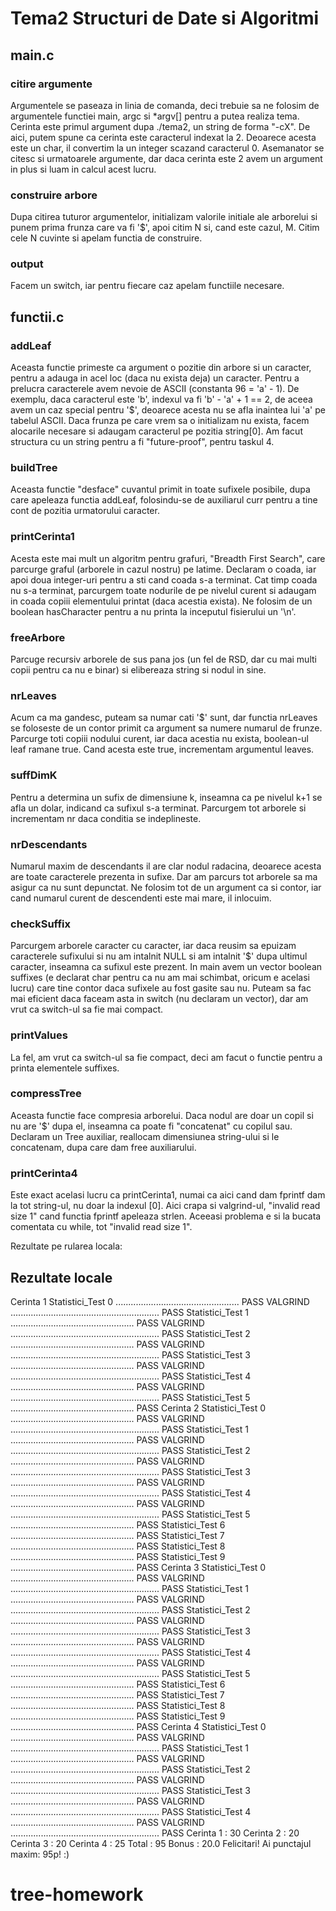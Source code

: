 # Tema2 Structuri de Date si Algoritmi

## main.c

### citire argumente
Argumentele se paseaza in linia de comanda, deci trebuie sa ne folosim de argumentele functiei main, argc si *argv[] pentru a putea realiza tema. Cerinta este primul argument dupa ./tema2, un string de forma "-cX". De aici, putem spune ca cerinta este caracterul indexat la 2. Deoarece acesta este un char, il convertim la un integer scazand caracterul 0. Asemanator se citesc si urmatoarele argumente, dar daca cerinta este 2 avem un argument in plus si luam in calcul acest lucru.

### construire arbore
Dupa citirea tuturor argumentelor, initializam valorile initiale ale arborelui si punem prima frunza care va fi '$', apoi citim N si, cand este cazul, M. Citim cele N cuvinte si apelam functia de construire.

### output
Facem un switch, iar pentru fiecare caz apelam functiile necesare.

## functii.c

### addLeaf
Aceasta functie primeste ca argument o pozitie din arbore si un caracter, pentru a adauga in acel loc (daca nu exista deja) un caracter. Pentru a prelucra caracterele avem nevoie de ASCII (constanta 96 = 'a' - 1). De exemplu, daca caracterul este 'b', indexul va fi 'b' - 'a' + 1 == 2, de aceea avem un caz special pentru '$', deoarece acesta nu se afla inaintea lui 'a' pe tabelul ASCII. Daca frunza pe care vrem sa o initializam nu exista, facem alocarile necesare si adaugam caracterul pe pozitia string[0]. Am facut structura cu un string pentru a fi "future-proof", pentru taskul 4.

### buildTree
Aceasta functie "desface" cuvantul primit in toate sufixele posibile, dupa care apeleaza functia addLeaf, folosindu-se de auxiliarul curr pentru a tine cont de pozitia urmatorului caracter.

### printCerinta1
Acesta este mai mult un algoritm pentru grafuri, "Breadth First Search", care parcurge graful (arborele in cazul nostru) pe latime. Declaram o coada, iar apoi doua integer-uri pentru a sti cand coada s-a terminat. Cat timp coada nu s-a terminat, parcurgem toate nodurile de pe nivelul curent si adaugam in coada copiii elementului printat (daca acestia exista). Ne folosim de un boolean hasCharacter pentru a nu printa la inceputul fisierului un '\n'.

### freeArbore
Parcuge recursiv arborele de sus pana jos (un fel de RSD, dar cu mai multi copii pentru ca nu e binar) si elibereaza string si nodul in sine.

### nrLeaves
Acum ca ma gandesc, puteam sa numar cati '$' sunt, dar functia nrLeaves se foloseste de un contor primit ca argument sa numere numarul de frunze. Parcurge toti copiii nodului curent, iar daca acestia nu exista, boolean-ul leaf ramane true. Cand acesta este true, incrementam argumentul leaves.

### suffDimK
Pentru a determina un sufix de dimensiune k, inseamna ca pe nivelul k+1 se afla un dolar, indicand ca sufixul s-a terminat. Parcurgem tot arborele si incrementam nr daca conditia se indeplineste.

### nrDescendants
Numarul maxim de descendants il are clar nodul radacina, deoarece acesta are toate caracterele prezenta in sufixe. Dar am parcurs tot arborele sa ma asigur ca nu sunt depunctat. Ne folosim tot de un argument ca si contor, iar cand numarul curent de descendenti este mai mare, il inlocuim.

### checkSuffix
Parcurgem arborele caracter cu caracter, iar daca reusim sa epuizam caracterele sufixului si nu am intalnit NULL si am intalnit '$' dupa ultimul caracter, inseamna ca sufixul este prezent. In main avem un vector boolean suffixes (e declarat char pentru ca nu am mai schimbat, oricum e acelasi lucru) care tine contor daca sufixele au fost gasite sau nu. Puteam sa fac mai eficient daca faceam asta in switch (nu declaram un vector), dar am vrut ca switch-ul sa fie mai compact.

### printValues
La fel, am vrut ca switch-ul sa fie compact, deci am facut o functie pentru a printa elementele suffixes.

### compressTree
Aceasta functie face compresia arborelui. Daca nodul are doar un copil si nu are '$' dupa el, inseamna ca poate fi "concatenat" cu copilul sau. Declaram un Tree auxiliar, reallocam dimensiunea string-ului si le concatenam, dupa care dam free auxiliarului.

### printCerinta4
Este exact acelasi lucru ca printCerinta1, numai ca aici cand dam fprintf dam la tot string-ul, nu doar la indexul [0]. Aici crapa si valgrind-ul, "invalid read size 1" cand functia fprintf apeleaza strlen. Aceeasi problema e si la bucata comentata cu while, tot "invalid read size 1".

Rezultate pe rularea locala:

## Rezultate locale

Cerinta 1
Statistici_Test  0 ................................................. PASS
VALGRIND ........................................................... PASS
Statistici_Test  1 ................................................. PASS
VALGRIND ........................................................... PASS
Statistici_Test  2 ................................................. PASS
VALGRIND ........................................................... PASS
Statistici_Test  3 ................................................. PASS
VALGRIND ........................................................... PASS
Statistici_Test  4 ................................................. PASS
VALGRIND ........................................................... PASS
Statistici_Test  5 ................................................. PASS
Cerinta 2
Statistici_Test  0 ................................................. PASS
VALGRIND ........................................................... PASS
Statistici_Test  1 ................................................. PASS
VALGRIND ........................................................... PASS
Statistici_Test  2 ................................................. PASS
VALGRIND ........................................................... PASS
Statistici_Test  3 ................................................. PASS
VALGRIND ........................................................... PASS
Statistici_Test  4 ................................................. PASS
VALGRIND ........................................................... PASS
Statistici_Test  5 ................................................. PASS
Statistici_Test  6 ................................................. PASS
Statistici_Test  7 ................................................. PASS
Statistici_Test  8 ................................................. PASS
Statistici_Test  9 ................................................. PASS
Cerinta 3
Statistici_Test  0 ................................................. PASS
VALGRIND ........................................................... PASS
Statistici_Test  1 ................................................. PASS
VALGRIND ........................................................... PASS
Statistici_Test  2 ................................................. PASS
VALGRIND ........................................................... PASS
Statistici_Test  3 ................................................. PASS
VALGRIND ........................................................... PASS
Statistici_Test  4 ................................................. PASS
VALGRIND ........................................................... PASS
Statistici_Test  5 ................................................. PASS
Statistici_Test  6 ................................................. PASS
Statistici_Test  7 ................................................. PASS
Statistici_Test  8 ................................................. PASS
Statistici_Test  9 ................................................. PASS
Cerinta 4
Statistici_Test  0 ................................................. PASS
VALGRIND ........................................................... PASS
Statistici_Test  1 ................................................. PASS
VALGRIND ........................................................... PASS
Statistici_Test  2 ................................................. PASS
VALGRIND ........................................................... PASS
Statistici_Test  3 ................................................. PASS
VALGRIND ........................................................... PASS
Statistici_Test  4 ................................................. PASS
VALGRIND ........................................................... PASS
Cerinta 1 : 30
Cerinta 2 : 20
Cerinta 3 : 20
Cerinta 4 : 25
Total     : 95
Bonus     : 20.0
Felicitari! Ai punctajul maxim: 95p! :)
# tree-homework

